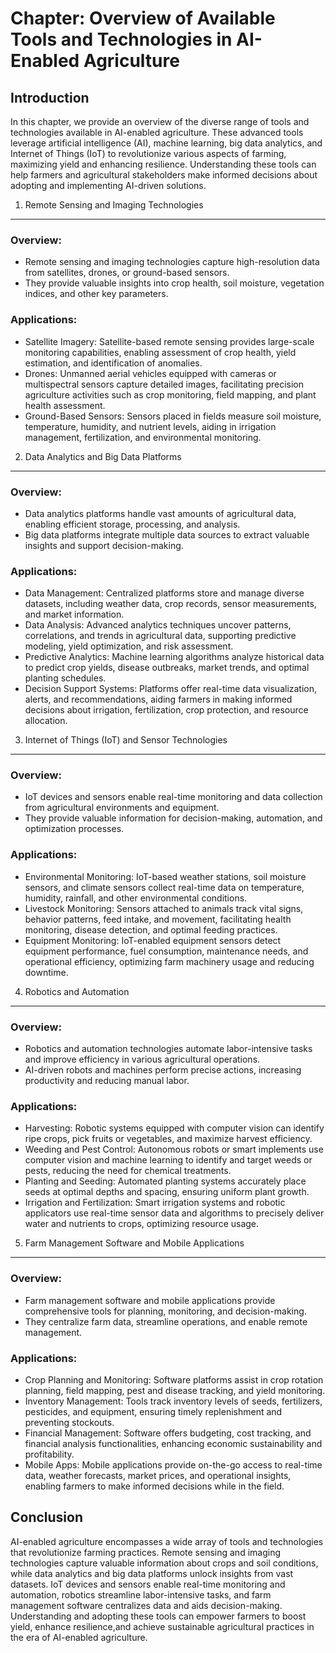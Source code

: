 Chapter: Overview of Available Tools and Technologies in AI-Enabled Agriculture
===============================================================================

Introduction
------------

In this chapter, we provide an overview of the diverse range of tools and technologies available in AI-enabled agriculture. These advanced tools leverage artificial intelligence (AI), machine learning, big data analytics, and Internet of Things (IoT) to revolutionize various aspects of farming, maximizing yield and enhancing resilience. Understanding these tools can help farmers and agricultural stakeholders make informed decisions about adopting and implementing AI-driven solutions.

1. Remote Sensing and Imaging Technologies
------------------------------------------

### Overview:

* Remote sensing and imaging technologies capture high-resolution data from satellites, drones, or ground-based sensors.
* They provide valuable insights into crop health, soil moisture, vegetation indices, and other key parameters.

### Applications:

* Satellite Imagery: Satellite-based remote sensing provides large-scale monitoring capabilities, enabling assessment of crop health, yield estimation, and identification of anomalies.
* Drones: Unmanned aerial vehicles equipped with cameras or multispectral sensors capture detailed images, facilitating precision agriculture activities such as crop monitoring, field mapping, and plant health assessment.
* Ground-Based Sensors: Sensors placed in fields measure soil moisture, temperature, humidity, and nutrient levels, aiding in irrigation management, fertilization, and environmental monitoring.

2. Data Analytics and Big Data Platforms
----------------------------------------

### Overview:

* Data analytics platforms handle vast amounts of agricultural data, enabling efficient storage, processing, and analysis.
* Big data platforms integrate multiple data sources to extract valuable insights and support decision-making.

### Applications:

* Data Management: Centralized platforms store and manage diverse datasets, including weather data, crop records, sensor measurements, and market information.
* Data Analysis: Advanced analytics techniques uncover patterns, correlations, and trends in agricultural data, supporting predictive modeling, yield optimization, and risk assessment.
* Predictive Analytics: Machine learning algorithms analyze historical data to predict crop yields, disease outbreaks, market trends, and optimal planting schedules.
* Decision Support Systems: Platforms offer real-time data visualization, alerts, and recommendations, aiding farmers in making informed decisions about irrigation, fertilization, crop protection, and resource allocation.

3. Internet of Things (IoT) and Sensor Technologies
---------------------------------------------------

### Overview:

* IoT devices and sensors enable real-time monitoring and data collection from agricultural environments and equipment.
* They provide valuable information for decision-making, automation, and optimization processes.

### Applications:

* Environmental Monitoring: IoT-based weather stations, soil moisture sensors, and climate sensors collect real-time data on temperature, humidity, rainfall, and other environmental conditions.
* Livestock Monitoring: Sensors attached to animals track vital signs, behavior patterns, feed intake, and movement, facilitating health monitoring, disease detection, and optimal feeding practices.
* Equipment Monitoring: IoT-enabled equipment sensors detect equipment performance, fuel consumption, maintenance needs, and operational efficiency, optimizing farm machinery usage and reducing downtime.

4. Robotics and Automation
--------------------------

### Overview:

* Robotics and automation technologies automate labor-intensive tasks and improve efficiency in various agricultural operations.
* AI-driven robots and machines perform precise actions, increasing productivity and reducing manual labor.

### Applications:

* Harvesting: Robotic systems equipped with computer vision can identify ripe crops, pick fruits or vegetables, and maximize harvest efficiency.
* Weeding and Pest Control: Autonomous robots or smart implements use computer vision and machine learning to identify and target weeds or pests, reducing the need for chemical treatments.
* Planting and Seeding: Automated planting systems accurately place seeds at optimal depths and spacing, ensuring uniform plant growth.
* Irrigation and Fertilization: Smart irrigation systems and robotic applicators use real-time sensor data and algorithms to precisely deliver water and nutrients to crops, optimizing resource usage.

5. Farm Management Software and Mobile Applications
---------------------------------------------------

### Overview:

* Farm management software and mobile applications provide comprehensive tools for planning, monitoring, and decision-making.
* They centralize farm data, streamline operations, and enable remote management.

### Applications:

* Crop Planning and Monitoring: Software platforms assist in crop rotation planning, field mapping, pest and disease tracking, and yield monitoring.
* Inventory Management: Tools track inventory levels of seeds, fertilizers, pesticides, and equipment, ensuring timely replenishment and preventing stockouts.
* Financial Management: Software offers budgeting, cost tracking, and financial analysis functionalities, enhancing economic sustainability and profitability.
* Mobile Apps: Mobile applications provide on-the-go access to real-time data, weather forecasts, market prices, and operational insights, enabling farmers to make informed decisions while in the field.

Conclusion
----------

AI-enabled agriculture encompasses a wide array of tools and technologies that revolutionize farming practices. Remote sensing and imaging technologies capture valuable information about crops and soil conditions, while data analytics and big data platforms unlock insights from vast datasets. IoT devices and sensors enable real-time monitoring and automation, robotics streamline labor-intensive tasks, and farm management software centralizes data and aids decision-making. Understanding and adopting these tools can empower farmers to boost yield, enhance resilience,and achieve sustainable agricultural practices in the era of AI-enabled agriculture.
